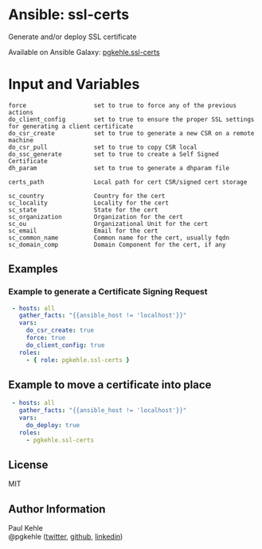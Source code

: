 # Ansible: ssl-certs

Generate and/or deploy SSL certificate

Available on Ansible Galaxy: [pgkehle.ssl-certs](https://galaxy.ansible.com/pgkehle/ssl-certs)

# Input and Variables

```
force                   set to true to force any of the previous actions
do_client_config        set to true to ensure the proper SSL settings for generating a client certificate
do_csr_create           set to true to generate a new CSR on a remote machine
do_csr_pull             set to true to copy CSR local
do_ssc_generate         set to true to create a Self Signed Certificate
dh_param                set to true to generate a dhparam file

certs_path              Local path for cert CSR/signed cert storage

sc_country              Country for the cert                        
sc_locality             Locality for the cert
sc_state                State for the cert
sc_organization         Organization for the cert
sc_ou                   Organizational Unit for the cert
sc_email                Email for the cert
sc_common_name          Common name for the cert, usually fqdn
sc_domain_comp          Domain Component for the cert, if any
```

## Examples

### Example to generate a Certificate Signing Request 

```YAML
 - hosts: all
   gather_facts: "{{ansible_host != 'localhost'}}"
   vars: 
     do_csr_create: true
     force: true
     do_client_config: true
   roles:
     - { role: pgkehle.ssl-certs }
```

## Example to move a certificate into place 

```YAML
 - hosts: all
   gather_facts: "{{ansible_host != 'localhost'}}"
   vars: 
     do_deploy: true 
   roles:
     - pgkehle.ssl-certs
```



## License

MIT

## Author Information

Paul Kehle  
@pgkehle ([twitter](https://twitter.com/pgkehle), [github](https://github.com/pgkehle), [linkedin](https://www.linkedin.com/in/pgkehle))
